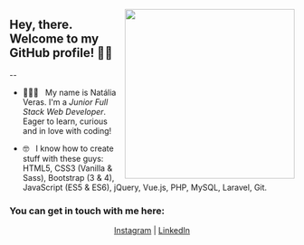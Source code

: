 <p>
  <a href="#"><img width="300" align='right' style='bordex-box: 10px' src="https://cdn.dribbble.com/users/1708950/screenshots/4188877/developer_med.gif"></a>
</p>

## Hey, there. Welcome to my GitHub profile! 👋😄
--

- 👩🏻‍💻  &nbsp; My name is Natália Veras. I'm a _Junior Full Stack Web Developer_. Eager to learn, curious and in love with coding! 

- 🤓 &nbsp; I know how to create stuff with these guys: HTML5, CSS3 (Vanilla & Sass), Bootstrap (3 & 4), JavaScript (ES5 & ES6), jQuery, Vue.js, PHP, MySQL, Laravel, Git.

### You can get in touch with me here:
<p align='center'>
<a href="https://www.instagram.com/nataliavrs/">Instagram</a> | 
<a href="https://www.linkedin.com/in/nataliaveras/">LinkedIn</a>
</p>
